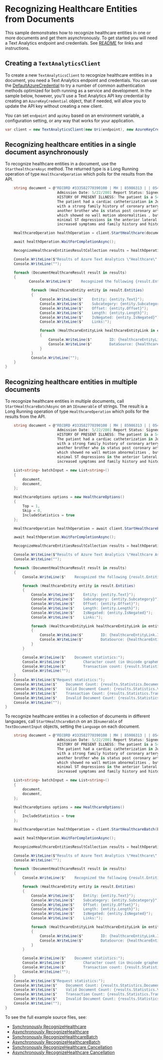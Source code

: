 # Recognizing Healthcare Entities from Documents
This sample demonstrates how to recognize healthcare entities in one or more documents and get them asynchronously. To get started you will need a Text Analytics endpoint and credentials.  See [README][README] for links and instructions.

## Creating a `TextAnalyticsClient`

To create a new `TextAnalyticsClient` to recognize healthcare entities in a document, you need a Text Analytics endpoint and credentials.  You can use the [DefaultAzureCredential][DefaultAzureCredential] to try a number of common authentication methods optimized for both running as a service and development.  In the sample below, however, you'll use a Text Analytics API key credential by creating an `AzureKeyCredential` object, that if needed, will allow you to update the API key without creating a new client.

You can set `endpoint` and `apiKey` based on an environment variable, a configuration setting, or any way that works for your application.

```C# Snippet:TextAnalyticsSample4CreateClient
var client = new TextAnalyticsClient(new Uri(endpoint), new AzureKeyCredential(apiKey));
```

## Recognizing healthcare entities in a single document asynchronously

To recognize healthcare entities in a document, use the `StarthealthcareAsyc` method.  The returned type is a Long Running operation of type `HealthcareOperation` which polls for the results from the API.

```C# Snippet:RecognizeHealthcareEntities
    string document = @"RECORD #333582770390100 | MH | 85986313 | | 054351 | 2/14/2001 12:00:00 AM | CORONARY ARTERY DISEASE | Signed | DIS | \
                        Admission Date: 5/22/2001 Report Status: Signed Discharge Date: 4/24/2001 ADMISSION DIAGNOSIS: CORONARY ARTERY DISEASE. \
                        HISTORY OF PRESENT ILLNESS: The patient is a 54-year-old gentleman with a history of progressive angina over the past several months. \
                        The patient had a cardiac catheterization in July of this year revealing total occlusion of the RCA and 50% left main disease ,\
                        with a strong family history of coronary artery disease with a brother dying at the age of 52 from a myocardial infarction and \
                        another brother who is status post coronary artery bypass grafting. The patient had a stress echocardiogram done on July , 2001 , \
                        which showed no wall motion abnormalities , but this was a difficult study due to body habitus. The patient went for six minutes with \
                        minimal ST depressions in the anterior lateral leads , thought due to fatigue and wrist pain , his anginal equivalent. Due to the patient's \
                        increased symptoms and family history and history left main disease with total occasional of his RCA was referred for revascularization with open heart surgery.";

    HealthcareOperation healthOperation = client.StartHealthcare(document);

    await healthOperation.WaitForCompletionAsync();

    RecognizeHealthcareEntitiesResultCollection results = healthOperation.Value;

    Console.WriteLine($"Results of Azure Text Analytics \"Healthcare\" Model, version: \"{results.ModelVersion}\"");
    Console.WriteLine("");

    foreach (DocumentHealthcareResult result in results)
    {
           Console.WriteLine($"    Recognized the following {result.Entities.Count} healthcare entities:");

            foreach (HealthcareEntity entity in result.Entities)
            {
                Console.WriteLine($"    Entity: {entity.Text}");
                Console.WriteLine($"    Subcategory: {entity.Subcategory}");
                Console.WriteLine($"    Offset: {entity.Offset}");
                Console.WriteLine($"    Length: {entity.Length}");
                Console.WriteLine($"    IsNegated: {entity.IsNegated}");
                Console.WriteLine($"    Links:");

                foreach (HealthcareEntityLink healthcareEntityLink in entity.Links)
                {
                    Console.WriteLine($"        ID: {healthcareEntityLink.Id}");
                    Console.WriteLine($"        DataSource: {healthcareEntityLink.DataSource}");
                }
            }
            Console.WriteLine("");
    }
}
```

## Recognizing healthcare entities in multiple documents

To recognize healthcare entities in multiple documents, call `StartHealthcareBatchAsync` on an `IEnumerable` of strings.  The result is a Long Running operation of type `HealthcareOperation` which polls for the results from the API.

```C# Snippet:TextAnalyticsSampleHealthcareBatchAsync
    string document = @"RECORD #333582770390100 | MH | 85986313 | | 054351 | 2/14/2001 12:00:00 AM | CORONARY ARTERY DISEASE | Signed | DIS | \
                        Admission Date: 5/22/2001 Report Status: Signed Discharge Date: 4/24/2001 ADMISSION DIAGNOSIS: CORONARY ARTERY DISEASE. \
                        HISTORY OF PRESENT ILLNESS: The patient is a 54-year-old gentleman with a history of progressive angina over the past several months. \
                        The patient had a cardiac catheterization in July of this year revealing total occlusion of the RCA and 50% left main disease ,\
                        with a strong family history of coronary artery disease with a brother dying at the age of 52 from a myocardial infarction and \
                        another brother who is status post coronary artery bypass grafting. The patient had a stress echocardiogram done on July , 2001 , \
                        which showed no wall motion abnormalities , but this was a difficult study due to body habitus. The patient went for six minutes with \
                        minimal ST depressions in the anterior lateral leads , thought due to fatigue and wrist pain , his anginal equivalent. Due to the patient's \
                        increased symptoms and family history and history left main disease with total occasional of his RCA was referred for revascularization with open heart surgery.";

    List<string> batchInput = new List<string>()
    {
        document,
        document,
    };

    HealthcareOptions options = new HealthcareOptions()
    {
        Top = 1,
        Skip = 0,
        IncludeStatistics = true
    };

    HealthcareOperation healthOperation = await client.StartHealthcareBatchAsync(batchInput, "en", options);

    await healthOperation.WaitForCompletionAsync();

    RecognizeHealthcareEntitiesResultCollection results = healthOperation.Value;

    Console.WriteLine($"Results of Azure Text Analytics \"Healthcare Async\" Model, version: \"{results.ModelVersion}\"");
    Console.WriteLine("");

    foreach (DocumentHealthcareResult result in results)
    {
        Console.WriteLine($"    Recognized the following {result.Entities.Count} healthcare entities:");

        foreach (HealthcareEntity entity in result.Entities)
        {
            Console.WriteLine($"    Entity: {entity.Text}");
            Console.WriteLine($"    Subcategory: {entity.Subcategory}");
            Console.WriteLine($"    Offset: {entity.Offset}");
            Console.WriteLine($"    Length: {entity.Length}");
            Console.WriteLine($"    IsNegated: {entity.IsNegated}");
            Console.WriteLine($"    Links:");

            foreach (HealthcareEntityLink healthcareEntityLink in entity.Links)
            {
                Console.WriteLine($"        ID: {healthcareEntityLink.Id}");
                Console.WriteLine($"        DataSource: {healthcareEntityLink.DataSource}");
            }
        }

        Console.WriteLine($"    Document statistics:");
        Console.WriteLine($"        Character count (in Unicode graphemes): {result.Statistics.Value.CharacterCount}");
        Console.WriteLine($"        Transaction count: {result.Statistics.Value.TransactionCount}");
        Console.WriteLine("");
    }
    Console.WriteLine($"Request statistics:");
    Console.WriteLine($"    Document Count: {results.Statistics.DocumentCount}");
    Console.WriteLine($"    Valid Document Count: {results.Statistics.ValidDocumentCount}");
    Console.WriteLine($"    Transaction Count: {results.Statistics.TransactionCount}");
    Console.WriteLine($"    Invalid Document Count: {results.Statistics.InvalidDocumentCount}");
    Console.WriteLine("");
}
```

To recognize healthcare entities in a collection of documents in different languages, call `StartHealthcareBatch` on an `IEnumerable` of `TextDocumentInput` objects, setting the `Language` on each document.

```C# Snippet:TextAnalyticsSampleHealthcareBatch
    string document = @"RECORD #333582770390100 | MH | 85986313 | | 054351 | 2/14/2001 12:00:00 AM | CORONARY ARTERY DISEASE | Signed | DIS | \
                        Admission Date: 5/22/2001 Report Status: Signed Discharge Date: 4/24/2001 ADMISSION DIAGNOSIS: CORONARY ARTERY DISEASE. \
                        HISTORY OF PRESENT ILLNESS: The patient is a 54-year-old gentleman with a history of progressive angina over the past several months. \
                        The patient had a cardiac catheterization in July of this year revealing total occlusion of the RCA and 50% left main disease ,\
                        with a strong family history of coronary artery disease with a brother dying at the age of 52 from a myocardial infarction and \
                        another brother who is status post coronary artery bypass grafting. The patient had a stress echocardiogram done on July , 2001 , \
                        which showed no wall motion abnormalities , but this was a difficult study due to body habitus. The patient went for six minutes with \
                        minimal ST depressions in the anterior lateral leads , thought due to fatigue and wrist pain , his anginal equivalent. Due to the patient's \
                        increased symptoms and family history and history left main disease with total occasional of his RCA was referred for revascularization with open heart surgery.";

    List<string> batchInput = new List<string>()
    {
        document,
        document,
    };

    HealthcareOptions options = new HealthcareOptions()
    {
        IncludeStatistics = true
    };

    HealthcareOperation healthOperation = client.StartHealthcareBatch(batchInput, "en", options);

    await healthOperation.WaitForCompletionAsync();

    RecognizeHealthcareEntitiesResultCollection results = healthOperation.Value;

    Console.WriteLine($"Results of Azure Text Analytics \"Healthcare\" Model, version: \"{results.ModelVersion}\"");
    Console.WriteLine("");

    foreach (DocumentHealthcareResult result in results)
    {
        Console.WriteLine($"    Recognized the following {result.Entities.Count} healthcare entities:");

        foreach (HealthcareEntity entity in result.Entities)
        {
            Console.WriteLine($"    Entity: {entity.Text}");
            Console.WriteLine($"    Subcategory: {entity.Subcategory}");
            Console.WriteLine($"    Offset: {entity.Offset}");
            Console.WriteLine($"    Length: {entity.Length}");
            Console.WriteLine($"    IsNegated: {entity.IsNegated}");
            Console.WriteLine($"    Links:");

            foreach (HealthcareEntityLink healthcareEntityLink in entity.Links)
            {
                Console.WriteLine($"        ID: {healthcareEntityLink.Id}");
                Console.WriteLine($"        DataSource: {healthcareEntityLink.DataSource}");
            }
        }

        Console.WriteLine($"    Document statistics:");
        Console.WriteLine($"        Character count (in Unicode graphemes): {result.Statistics.Value.CharacterCount}");
        Console.WriteLine($"        Transaction count: {result.Statistics.Value.TransactionCount}");
        Console.WriteLine("");
    }
    Console.WriteLine($"Request statistics:");
    Console.WriteLine($"    Document Count: {results.Statistics.DocumentCount}");
    Console.WriteLine($"    Valid Document Count: {results.Statistics.ValidDocumentCount}");
    Console.WriteLine($"    Transaction Count: {results.Statistics.TransactionCount}");
    Console.WriteLine($"    Invalid Document Count: {results.Statistics.InvalidDocumentCount}");
    Console.WriteLine("");
}
```

To see the full example source files, see:

* [Synchronously RecognizeHealthcare ](https://github.com/Azure/azure-sdk-for-net/blob/master/sdk/textanalytics/Azure.AI.TextAnalytics/tests/samples/Sample_Healthcare.cs)
* [Asynchronously RecognizeHealthcare ](https://github.com/Azure/azure-sdk-for-net/blob/master/sdk/textanalytics/Azure.AI.TextAnalytics/tests/samples/Sample_HealthcareAsync.cs)
* [Synchronously RecognizeHealthcareBatch](https://github.com/Azure/azure-sdk-for-net/blob/master/sdk/textanalytics/Azure.AI.TextAnalytics/tests/samples/Sample_HealthcareBatch.cs)
* [Asynchronously RecognizeHealthcareBatch](https://github.com/Azure/azure-sdk-for-net/blob/master/sdk/textanalytics/Azure.AI.TextAnalytics/tests/samples/Sample_HealthcareBatchAsync.cs)
* [Synchronously RecognizeHealthcare Cancellation](https://github.com/Azure/azure-sdk-for-net/blob/master/sdk/textanalytics/Azure.AI.TextAnalytics/tests/samples/Sample_Healthcare_Cancellation.cs)
* [Asynchronously RecognizeHealthcare Cancellation](https://github.com/Azure/azure-sdk-for-net/blob/master/sdk/textanalytics/Azure.AI.TextAnalytics/tests/samples/Sample_HealthcareAsync_Cancellation.cs)

[DefaultAzureCredential]: https://github.com/Azure/azure-sdk-for-net/blob/master/sdk/identity/Azure.Identity/README.md
[README]: https://github.com/Azure/azure-sdk-for-net/blob/master/sdk/textanalytics/Azure.AI.TextAnalytics/README.md